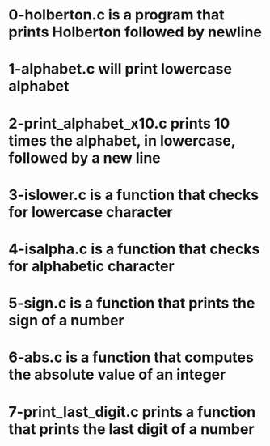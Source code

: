# 0-holberton.c is a program that prints Holberton followed by newline
# 1-alphabet.c will print lowercase alphabet
# 2-print_alphabet_x10.c prints 10 times the alphabet, in lowercase, followed by a new line
# 3-islower.c is a function that checks for lowercase character
# 4-isalpha.c is a function that checks for alphabetic character
# 5-sign.c is a function that prints the sign of a number
# 6-abs.c is a function that computes the absolute value of an integer
# 7-print_last_digit.c prints a function that prints the last digit of a number
